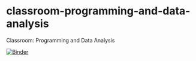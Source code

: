 # classroom-programming-and-data-analysis
Classroom: Programming and Data Analysis

[![Binder](https://mybinder.org/badge_logo.svg)](https://mybinder.org/v2/gh/datainpoint/classroom-programming-and-data-analysis/HEAD)
